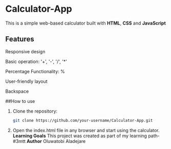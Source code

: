 # Calculator-App
This is a simple web-based calculator built with **HTML**, **CSS** and **JavaScript**

## Features

Responsive design

Basic operation: '+', '-', '/', '*'

Percentage Functionality: %

User-friendly layout

Backspace

##How to use

1. Clone the repository:
   ```bash
   git clone https://github.com/your-username/Calculator-App.git

2. Open the index.html file in any browser and start using the calculator.
**Learning Goals**
This project was created as part of my learning path-#3mtt
**Author**
Oluwatobi Aladejare
